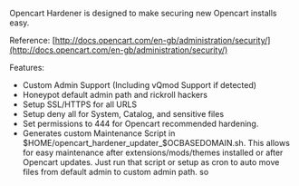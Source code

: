 Opencart Hardener is designed to make securing new Opencart installs easy.

Reference:
[http://docs.opencart.com/en-gb/administration/security/](http://docs.opencart.com/en-gb/administration/security/)

Features:
*  Custom Admin Support (Including vQmod Support if detected)
*  Honeypot default admin path and rickroll hackers
*  Setup SSL/HTTPS for all URLS
*  Setup deny all for System, Catalog, and sensitive files
*  Set permissions to 444 for Opencart recommended hardening.
*  Generates custom Maintenance Script in $HOME/opencart_hardener_updater_$OCBASEDOMAIN.sh. This allows for easy maintenance after extensions/mods/themes installed or after Opencart updates. Just run that script or setup as cron to auto move files from default admin to custom admin path. so 